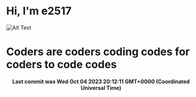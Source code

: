 # Hi, I'm e2517

![Alt Text](https://github.com/E2517/e2517/blob/master/images/background.gif)

# Coders are coders coding codes for coders to code codes

<h4 align="center">Last commit was Wed Oct 04 2023 20:12:11 GMT+0000 (Coordinated Universal Time)</h4>
